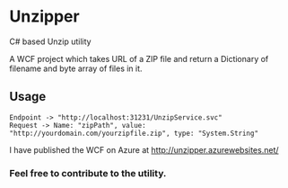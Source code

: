 # Unzipper
C# based Unzip utility

A WCF project which takes URL of a ZIP file and return a Dictionary of filename and byte array of files in it.

## Usage

```
Endpoint -> "http://localhost:31231/UnzipService.svc"
Request -> Name: "zipPath", value: "http://yourdomain.com/yourzipfile.zip", type: "System.String" 
```

I have published the WCF on Azure at http://unzipper.azurewebsites.net/


### Feel free to contribute to the utility.
